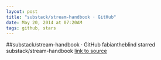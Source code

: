 ```yaml
---
layout: post
title: "substack/stream-handbook · GitHub"
date: May 20, 2014 at 07:20AM
tags: github, stars
---
```

##substack/stream-handbook · GitHub
fabiantheblind starred substack/stream-handbook
[link to source](http://ift.tt/TNpydO) 
